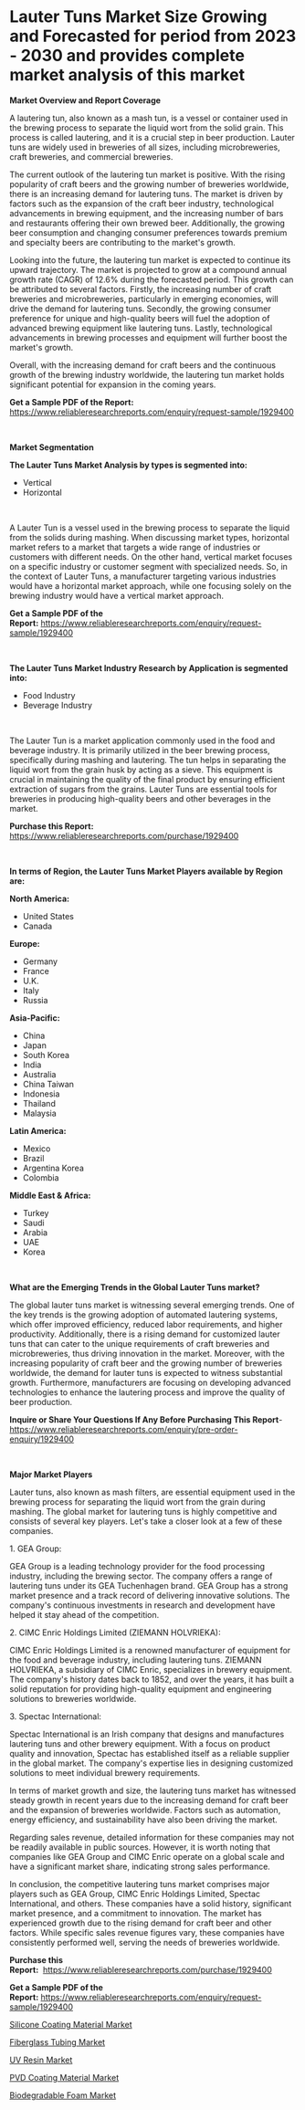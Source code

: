 <p><h1>Lauter Tuns Market Size Growing and Forecasted for period from 2023 - 2030 and provides complete market analysis of this market</h1></p><p><strong>Market Overview and Report Coverage</strong></p>
<p><p>A lautering tun, also known as a mash tun, is a vessel or container used in the brewing process to separate the liquid wort from the solid grain. This process is called lautering, and it is a crucial step in beer production. Lauter tuns are widely used in breweries of all sizes, including microbreweries, craft breweries, and commercial breweries.</p><p>The current outlook of the lautering tun market is positive. With the rising popularity of craft beers and the growing number of breweries worldwide, there is an increasing demand for lautering tuns. The market is driven by factors such as the expansion of the craft beer industry, technological advancements in brewing equipment, and the increasing number of bars and restaurants offering their own brewed beer. Additionally, the growing beer consumption and changing consumer preferences towards premium and specialty beers are contributing to the market's growth.</p><p>Looking into the future, the lautering tun market is expected to continue its upward trajectory. The market is projected to grow at a compound annual growth rate (CAGR) of 12.6% during the forecasted period. This growth can be attributed to several factors. Firstly, the increasing number of craft breweries and microbreweries, particularly in emerging economies, will drive the demand for lautering tuns. Secondly, the growing consumer preference for unique and high-quality beers will fuel the adoption of advanced brewing equipment like lautering tuns. Lastly, technological advancements in brewing processes and equipment will further boost the market's growth.</p><p>Overall, with the increasing demand for craft beers and the continuous growth of the brewing industry worldwide, the lautering tun market holds significant potential for expansion in the coming years.</p></p>
<p><strong>Get a Sample PDF of the Report:</strong> <a href="https://www.reliableresearchreports.com/enquiry/request-sample/1929400">https://www.reliableresearchreports.com/enquiry/request-sample/1929400</a></p>
<p>&nbsp;</p>
<p><strong>Market Segmentation</strong></p>
<p><strong>The Lauter Tuns Market Analysis by types is segmented into:</strong></p>
<p><ul><li>Vertical</li><li>Horizontal</li></ul></p>
<p>&nbsp;</p>
<p><p>A Lauter Tun is a vessel used in the brewing process to separate the liquid from the solids during mashing. When discussing market types, horizontal market refers to a market that targets a wide range of industries or customers with different needs. On the other hand, vertical market focuses on a specific industry or customer segment with specialized needs. So, in the context of Lauter Tuns, a manufacturer targeting various industries would have a horizontal market approach, while one focusing solely on the brewing industry would have a vertical market approach.</p></p>
<p><strong>Get a Sample PDF of the Report:</strong>&nbsp;<a href="https://www.reliableresearchreports.com/enquiry/request-sample/1929400">https://www.reliableresearchreports.com/enquiry/request-sample/1929400</a></p>
<p>&nbsp;</p>
<p><strong>The Lauter Tuns Market Industry Research by Application is segmented into:</strong></p>
<p><ul><li>Food Industry</li><li>Beverage Industry</li></ul></p>
<p>&nbsp;</p>
<p><p>The Lauter Tun is a market application commonly used in the food and beverage industry. It is primarily utilized in the beer brewing process, specifically during mashing and lautering. The tun helps in separating the liquid wort from the grain husk by acting as a sieve. This equipment is crucial in maintaining the quality of the final product by ensuring efficient extraction of sugars from the grains. Lauter Tuns are essential tools for breweries in producing high-quality beers and other beverages in the market.</p></p>
<p><strong>Purchase this Report:</strong>&nbsp; <a href="https://www.reliableresearchreports.com/purchase/1929400">https://www.reliableresearchreports.com/purchase/1929400</a></p>
<p>&nbsp;</p>
<p><strong>In terms of Region, the Lauter Tuns Market Players available by Region are:</strong></p>
<p>
    <p> <strong> North America: </strong>
        <ul>
            <li>United States</li>
            <li>Canada</li>
        </ul>
        </p> 
    <p> <strong> Europe: </strong>
        <ul>
            <li>Germany</li>
            <li>France</li>
            <li>U.K.</li>
            <li>Italy</li>
            <li>Russia</li>
        </ul>
        </p> 
    <p> <strong> Asia-Pacific: </strong>
        <ul>
            <li>China</li>
            <li>Japan</li>
            <li>South Korea</li>
            <li>India</li>
            <li>Australia</li>
            <li>China Taiwan</li>
            <li>Indonesia</li>
            <li>Thailand</li>
            <li>Malaysia</li>
        </ul>
        </p> 
    <p> <strong> Latin America: </strong>
        <ul>
            <li>Mexico</li>
            <li>Brazil</li>
            <li>Argentina Korea</li>
            <li>Colombia</li>
        </ul>
        </p> 
    <p> <strong> Middle East & Africa: </strong>
        <ul>
            <li>Turkey</li>
            <li>Saudi</li>
            <li>Arabia</li>
            <li>UAE</li>
            <li>Korea</li>
        </ul>
    </p>
    </p>
<p>&nbsp;</p>
<p><strong>What are the Emerging Trends in the Global Lauter Tuns market?</strong></p>
<p><p>The global lauter tuns market is witnessing several emerging trends. One of the key trends is the growing adoption of automated lautering systems, which offer improved efficiency, reduced labor requirements, and higher productivity. Additionally, there is a rising demand for customized lauter tuns that can cater to the unique requirements of craft breweries and microbreweries, thus driving innovation in the market. Moreover, with the increasing popularity of craft beer and the growing number of breweries worldwide, the demand for lauter tuns is expected to witness substantial growth. Furthermore, manufacturers are focusing on developing advanced technologies to enhance the lautering process and improve the quality of beer production.</p></p>
<p><strong>Inquire or Share Your Questions If Any Before Purchasing This Report</strong>- <a href="https://www.reliableresearchreports.com/enquiry/pre-order-enquiry/1929400">https://www.reliableresearchreports.com/enquiry/pre-order-enquiry/1929400</a></p>
<p>&nbsp;</p>
<p><strong>Major Market Players</strong></p>
<p><p>Lauter tuns, also known as mash filters, are essential equipment used in the brewing process for separating the liquid wort from the grain during mashing. The global market for lautering tuns is highly competitive and consists of several key players. Let's take a closer look at a few of these companies.</p><p>1. GEA Group:</p><p>GEA Group is a leading technology provider for the food processing industry, including the brewing sector. The company offers a range of lautering tuns under its GEA Tuchenhagen brand. GEA Group has a strong market presence and a track record of delivering innovative solutions. The company's continuous investments in research and development have helped it stay ahead of the competition.</p><p>2. CIMC Enric Holdings Limited (ZIEMANN HOLVRIEKA):</p><p>CIMC Enric Holdings Limited is a renowned manufacturer of equipment for the food and beverage industry, including lautering tuns. ZIEMANN HOLVRIEKA, a subsidiary of CIMC Enric, specializes in brewery equipment. The company's history dates back to 1852, and over the years, it has built a solid reputation for providing high-quality equipment and engineering solutions to breweries worldwide.</p><p>3. Spectac International:</p><p>Spectac International is an Irish company that designs and manufactures lautering tuns and other brewery equipment. With a focus on product quality and innovation, Spectac has established itself as a reliable supplier in the global market. The company's expertise lies in designing customized solutions to meet individual brewery requirements.</p><p>In terms of market growth and size, the lautering tuns market has witnessed steady growth in recent years due to the increasing demand for craft beer and the expansion of breweries worldwide. Factors such as automation, energy efficiency, and sustainability have also been driving the market.</p><p>Regarding sales revenue, detailed information for these companies may not be readily available in public sources. However, it is worth noting that companies like GEA Group and CIMC Enric operate on a global scale and have a significant market share, indicating strong sales performance.</p><p>In conclusion, the competitive lautering tuns market comprises major players such as GEA Group, CIMC Enric Holdings Limited, Spectac International, and others. These companies have a solid history, significant market presence, and a commitment to innovation. The market has experienced growth due to the rising demand for craft beer and other factors. While specific sales revenue figures vary, these companies have consistently performed well, serving the needs of breweries worldwide.</p></p>
<p><strong>Purchase this Report:</strong>&nbsp;&nbsp;<a href="https://www.reliableresearchreports.com/purchase/1929400">https://www.reliableresearchreports.com/purchase/1929400</a></p>
<p></p>
<p><strong>Get a Sample PDF of the Report:</strong>&nbsp;<a href="https://www.reliableresearchreports.com/enquiry/request-sample/1929400">https://www.reliableresearchreports.com/enquiry/request-sample/1929400</a></p>
<p><p><a href="https://medium.com/@carolhunter1939/silicone-coating-material-market-trends-and-market-analysis-forecasted-for-period-2023-2030-30d8480ecb9e">Silicone Coating Material Market</a></p><p><a href="https://medium.com/@wine.sight.theme/fiberglass-tubing-market-insights-into-market-cagr-market-trends-and-growth-strategies-d5ae60a34c92">Fiberglass Tubing Market</a></p><p><a href="https://medium.com/@donnakelly19891/uv-resin-market-share-evolution-and-market-growth-trends-2023-2030-4b727ab26be5">UV Resin Market</a></p><p><a href="https://medium.com/@mariablack1944/pvd-coating-material-market-insight-market-trends-growth-forecasted-from-2023-to-2030-3415c840c5a3">PVD Coating Material Market</a></p><p><a href="https://medium.com/@sarahcornish2022/biodegradable-foam-market-size-cagr-trends-2024-2030-d12238c6e7da">Biodegradable Foam Market</a></p></p>